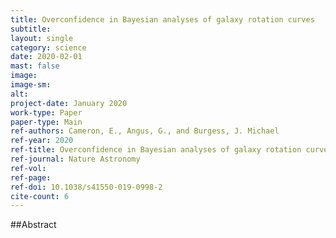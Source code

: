 ```yaml
---
title: Overconfidence in Bayesian analyses of galaxy rotation curves
subtitle: 
layout: single
category: science
date: 2020-02-01
mast: false
image: 
image-sm: 
alt: 
project-date: January 2020
work-type: Paper
paper-type: Main
ref-authors: Cameron, E., Angus, G., and Burgess, J. Michael
ref-year: 2020
ref-title: Overconfidence in Bayesian analyses of galaxy rotation curves
ref-journal: Nature Astronomy
ref-vol: 
ref-page: 
ref-doi: 10.1038/s41550-019-0998-2
cite-count: 6
---
```



##Abstract
